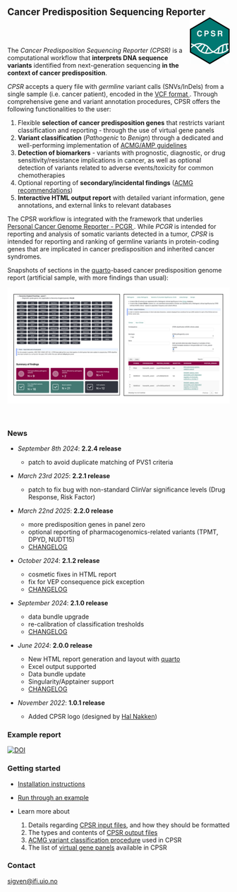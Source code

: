 <br>

## Cancer Predisposition Sequencing Reporter <a href="https://sigven.github.io/cpsr/"><img src="man/figures/logo.png" align="right" height="106" width="90"/></a>

<br><br>

The *Cancer Predisposition Sequencing Reporter (CPSR)* is a computational workflow that **interprets DNA sequence variants** identified from next-generation sequencing **in the context of cancer predisposition**. 

*CPSR* accepts a query file with _germline_ variant calls (SNVs/InDels) from a single sample (i.e. cancer patient), encoded in the [VCF format ](https://samtools.github.io/hts-specs/VCFv4.2.pdf). Through comprehensive gene and variant annotation procedures, CPSR offers the following functionalities to the user:

1) Flexible **selection of cancer predisposition genes** that restricts variant classification and reporting - through the use of virtual gene panels
2) **Variant classification** (*Pathogenic* to _Benign_) through a dedicated and well-performing implementation of [ACMG/AMP guidelines](https://pubmed.ncbi.nlm.nih.gov/25741868/)
3) **Detection of biomarkers** - variants with prognostic, diagnostic, or drug sensitivity/resistance 
implications in cancer, as well as optional detection of variants related to adverse events/toxicity for common chemotherapies  
4) Optional reporting of **secondary/incidental findings** ([ACMG recommendations](https://pubmed.ncbi.nlm.nih.gov/37347242/))
5) **Interactive HTML output report** with detailed variant information, gene annotations, and external links to relevant databases

The CPSR workflow is integrated with the framework that underlies [Personal Cancer Genome Reporter - PCGR ](https://github.com/sigven/pcgr). While *PCGR* is intended for reporting and analysis of somatic variants detected in a tumor, *CPSR* is intended for reporting and ranking of germline variants in protein-coding genes that are implicated in cancer predisposition and inherited cancer syndromes.

Snapshots of sections in the [quarto](https://quarto.org)-based cancer predisposition genome report (artificial sample, with more findings than usual):

![](img/cpsr_sc.png)

<br>

### News

*  *September 8th 2024*: **2.2.4 release**
    -  patch to avoid duplicate matching of PVS1 criteria

*  *March 23rd 2025*: **2.2.1 release**
    -  patch to fix bug with non-standard ClinVar significance levels (Drug Response, Risk Factor)
    
*  *March 22nd 2025*: **2.2.0 release**
    -  more predisposition genes in panel zero 
    -  optional reporting of pharmacogenomics-related variants (TPMT, DPYD, NUDT15)
    -  [CHANGELOG](https://sigven.github.io/cpsr/articles/CHANGELOG.html)

*  *October 2024*: **2.1.2 release**
    -  cosmetic fixes in HTML report
    -  fix for VEP consequence pick exception
    -  [CHANGELOG](https://sigven.github.io/cpsr/articles/CHANGELOG.html)
    
*  *September 2024*: **2.1.0 release**
    -  data bundle upgrade
    -  re-calibration of classification tresholds
    -  [CHANGELOG](https://sigven.github.io/cpsr/articles/CHANGELOG.html)

*  *June 2024*: **2.0.0 release**
    -  New HTML report generation and layout with [quarto](https://quarto.org/)
    -  Excel output supported
    -  Data bundle update
    -  Singularity/Apptainer support
    -  [CHANGELOG](http://cpsr.readthedocs.io/en/latest/CHANGELOG.html)

*  *November 2022*: **1.0.1 release**
    -  Added CPSR logo (designed by [Hal Nakken](https://halvetica.net))


### Example report

[![DOI](https://zenodo.org/badge/DOI/10.5281/zenodo.15050542.svg)](https://doi.org/10.5281/zenodo.15050542)

### Getting started

- [Installation instructions](articles/installation.html)
- [Run through an example](articles/running.html#example-run)
- Learn more about

   1) Details regarding [CPSR input files](articles/input.html), and how they should be formatted 
   2) The types and contents of [CPSR output files](articles/output.html)
   3) [ACMG variant classification procedure](articles/variant_classification.html) used in CPSR
   4) The list of [virtual gene panels](articles/virtual_panels.html) available in CPSR


### Contact

sigven@ifi.uio.no
